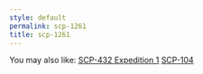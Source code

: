 ```yaml
---
style: default
permalink: scp-1261
title: scp-1261
---
```

You may also like:
[SCP-432 Expedition 1](http://scp-wiki.net/scp-432-expedition-1)
[SCP-104](http://scp-wiki.net/scp-104)